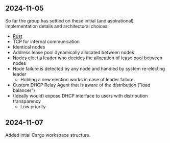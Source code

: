 ## 2024-11-05

So far the group has settled on these initial (and aspirational) implementation details and architectural choices:

- [Rust](https://rust-lang.org)
- TCP for internal communication
- Identical nodes
- Address lease pool dynamically allocated between nodes
- Nodes elect a leader who decides the allocation of lease pool between nodes
- Node failure is detected by any node and handled by system re-electing leader
  - Holding a new election works in case of leader failure
- Custom DHCP Relay Agent that is aware of the distribution ("load balancer")
- (Ideally would) expose DHCP interface to users with distribution transparency
  - Low priority

## 2024-11-07

Added intial Cargo workspace structure.
